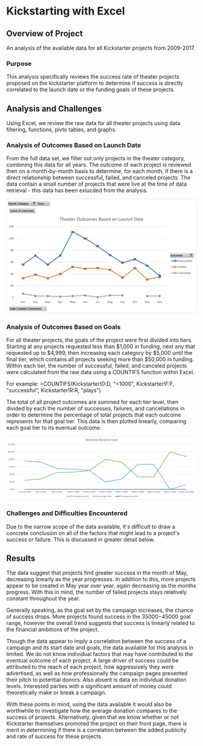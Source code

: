 # Kickstarting with Excel
## Overview of Project
An analysis of the available data for all Kickstarter projects from 2009-2017.

### Purpose
This analysis specifically reviews the success rate of theater projects proposed on the kickstarter platform to determine if success is directly correlated to the launch date or the funding goals of these projects.

## Analysis and Challenges
Using Excel, we review the raw data for all theater projects using data filtering, functions, pivto tables, and graphs.

### Analysis of Outcomes Based on Launch Date
From the full data set, we filter out only projects in the theater category, combining this data for all years.  The outcome of each project is reviewed then on a month-by-month basis to determine, for each month, if there is a direct relationship between successful, failed, and canceled projects.  The data contain a small number of projects that were live at the time of data retrieval - this data has been exlucded from the analysis.

![Theater Outcomes Vs Launch](https://github.com/rscalise88/kickstarter-analysis/blob/main/Resources/Theater_Outcomes_vs_Launch.png)

### Analysis of Outcomes Based on Goals
For all theater projects, the goals of the project were first divided into tiers. Starting at any projects requested less than $1,000 in funding, next any that requested up to $4,999, then increasing each category by $5,000 until the final tier, which contains all projects seeking more than $50,000 in funding.  Within each tier, the number of successful, failed, and canceled projects were calculated from the raw data using a COUNTIFS function within Excel.

For example:
=COUNTIFS(Kickstarter!$D:$D, "<1000", Kickstarter!$F:$F, "successful", Kickstarter!$R:$R, "plays")

The total of all project outcomes are summed for each tier level, then divided by each the number of successes, failures, and cancellations in order to determine the percentage of total projects that each outcome represents for that goal tier.  This data is then plotted linearly, comparing each goal tier to its eventual outcome.

![Outcomes Vs Goals](https://github.com/rscalise88/kickstarter-analysis/blob/main/Resources/Outcomes_vs_Goals.png)

### Challenges and Difficulties Encountered
Due to the narrow scope of the data available, it's difficult to draw a concrete conclusion on all of the factors that might lead to a project's success or failure.  This is discussed in greater detail below.

## Results
The data suggest that projects find greater success in the month of May, decreasing linearly as the year progresses.  In addition to this, more projects appear to be created in May year over year, again decreasing as the months progress.  With this in mind, the number of failed projects stays relatively constant throughout the year.

Generally speaking, as the goal set by the campaign increases, the chance of success drops.  More projects found success in the $35000-$45000 goal range, however the overall trend suggests that success is linearly related to the financial ambitions of the project.

Though the data appear to imply a correlation between the success of a campaign and its start date and goals, the data available for this analysis in limited.  We do not know individual factors that may have contributed to the eventual outcome of each project.  A large driver of success could be attributed to the reach of each project, how aggressively they were advertised, as well as how professionally the campaign pages presented their pitch to potential donors.  Also absent is data on individual donation levels.  Interested parties with a significant amount of money could theoretically make or break a campaign.  

With these points in mind, using the data available it would also be worthwhile to investigate how the average donation compares to the success of projects. Alternatively, given that we know whether or not Kickstarter themselves promoted the project on their front page, there is merit in determining if there is a correlation between the added publicity and rate of success for these projects.
